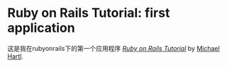 # Ruby on Rails Tutorial: first application
这是我在rubyonrails下的第一个应用程序
[*Ruby on Rails Tutorial*](http://railstutorial.org/)
by [Michael Hartl](http://michaelhartl.com/).